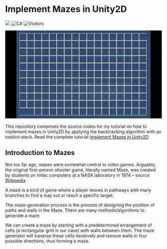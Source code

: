 # Implement Mazes in Unity2D
![](https://img.shields.io/badge/Unity-2021.1.21f1-green) ![C#](https://img.shields.io/badge/%20-C%23-blue) ![Visitors](https://visitor-badge.glitch.me/badge?page_id=tutorial-maze.visitor-badge) 

![Maze Generation](https://github.com/shamim-akhtar/tutorial-maze/blob/main/MazeGeneration.gif)

This repository comprises the source codes for my tutorial on how to implement mazes in Unity2D by applying the backtracking algorithm with an explicit stack. Read the complete tutorial [Implement Mazes in Unity2D](https://faramira.com/implement-mazes-in-unity2d/)

## Introduction to Mazes
Not too far ago, mazes were somewhat central to video games. Arguably, the original first-person shooter game, literally named Maze, was created by students on Imlac computers at a NASA laboratory in 1974 – source [Wikipedia](https://en.wikipedia.org/wiki/Maze_War).

A maze is a kind of game where a player moves in pathways with many branches to find a way
out or reach a specific target.

The maze-generation process is the process of designing the position of paths and walls in the Maze.
There are many methods/algorithms to generate a maze

We can create a maze by starting with a predetermined arrangement of cells (a rectangular grid in our case) with walls between them. The maze generator will traverse these cells iteratively and remove walls in four possible directions, thus forming a maze.
